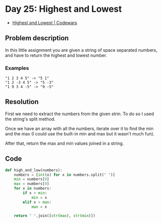 # Day 25: Highest and Lowest

- [Highest and Lowest | Codewars](https://www.codewars.com/kata/554b4ac871d6813a03000035)

## Problem description

In this little assignment you are given a string of space separated numbers, and have to return the highest and lowest number.

### Examples

```text
"1 2 3 4 5" -> "5 1"
"1 2 -3 4 5" -> "5 -3"
"1 9 3 4 -5" -> "9 -5"
```

## Resolution

First we need to extract the numbers from the given strin. To do so I used the string's split method.

Once we have an array with all the numbers, iterate over it to find the min and the max (I could use the built-in min and max but it wasn't much fun).

After that, return the max and min values joined in a string.

## Code

```python
def high_and_low(numbers):
    numbers = [int(x) for x in numbers.split(" ")]
    min = numbers[0]
    max = numbers[0]
    for x in numbers:
        if x < min:
            min = x
        elif x > max:
            max = x

    return " ".join([str(max), str(min)])
```
